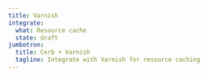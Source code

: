 ```yaml
---
title: Varnish
integrate:
  what: Resource cache
  state: draft
jumbotron:
  title: Cerb + Varnish
  tagline: Integrate with Varnish for resource caching
---
```


